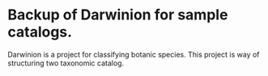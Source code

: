 # Backup of Darwinion for sample catalogs.

Darwinion is a project for classifying botanic species. This project is way of structuring two taxonomic catalog.